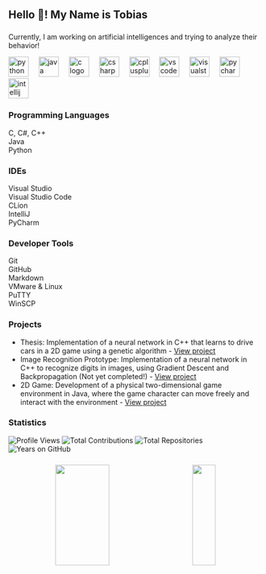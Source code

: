 
<h2 align="left">Hello 👋! My Name is Tobias</h2>

###

<p align="left">Currently, I am working on artificial intelligences and trying to analyze their behavior!</p>

<div align="left">
  <img src="https://cdn.jsdelivr.net/gh/devicons/devicon/icons/python/python-original.svg" height="40" alt="python logo" />
  <img width="12" />
  <img src="https://cdn.jsdelivr.net/gh/devicons/devicon/icons/java/java-original.svg" height="40" alt="java logo" />
  <img width="12" />
  <img src="https://cdn.jsdelivr.net/gh/devicons/devicon/icons/c/c-original.svg" height="40" alt="c logo" />
  <img width="12" />
  <img src="https://cdn.jsdelivr.net/gh/devicons/devicon/icons/csharp/csharp-original.svg" height="40" alt="csharp logo" />
  <img width="12" />
  <img src="https://cdn.jsdelivr.net/gh/devicons/devicon/icons/cplusplus/cplusplus-original.svg" height="40" alt="cplusplus logo" />
  <img width="12" />
  <img src="https://cdn.jsdelivr.net/gh/devicons/devicon/icons/vscode/vscode-original.svg" height="40" alt="vscode logo" />
  <img width="12" />
  <img src="https://cdn.jsdelivr.net/gh/devicons/devicon/icons/visualstudio/visualstudio-plain.svg" height="40" alt="visualstudio logo" />
  <img width="12" />
  <img src="https://cdn.jsdelivr.net/gh/devicons/devicon/icons/pycharm/pycharm-original.svg" height="40" alt="pycharm logo" />
  <img width="12" />
  <img src="https://cdn.jsdelivr.net/gh/devicons/devicon/icons/intellij/intellij-original.svg" height="40" alt="intellij logo" />
</div>

###

<h3 align="left">Programming Languages</h3>
<p align="left">C, C#, C++<br>Java<br>Python</p>

<h3 align="left">IDEs</h3>
<p align="left">Visual Studio<br>Visual Studio Code<br>CLion<br>IntelliJ<br>PyCharm</p>

<h3 align="left">Developer Tools</h3>
<p align="left">Git<br>GitHub<br>Markdown<br>VMware & Linux<br>PuTTY<br>WinSCP</p>

<h3 align="left">Projects</h3>
<ul align="left">
  <li>Thesis: Implementation of a neural network in C++ that learns to drive cars in a 2D game using a genetic algorithm  
    - <a href="https://github.com/tobisdev/Cpp-GenerativeAI">View project</a>
  </li>
  <li>Image Recognition Prototype: Implementation of a neural network in C++ to recognize digits in images, using Gradient Descent and Backpropagation (Not yet completed!)  
    - <a href="https://github.com/tobisdev/NeuralNetwork">View project</a>
  </li>
  <li>2D Game: Development of a physical two-dimensional game environment in Java, where the game character can move freely and interact with the environment  
    - <a href="https://github.com/tobisdev/BowsAndSpears">View project</a>
  </li>
</ul>


<h3 align="left">Statistics</h3>

![Profile Views](https://komarev.com/ghpvc/?username=tobisdev&color=blue)
![Total Contributions](https://badges.pufler.dev/commits/monthly/tobisdev)
![Total Repositories](https://badges.pufler.dev/repos/tobisdev)
![Years on GitHub](https://badges.pufler.dev/years/tobisdev)

###
<p style="display: flex; justify-content: center; align-items: center; gap: 8%; width: 100%;">
  <img src="https://github-readme-stats.vercel.app/api/top-langs/?username=tobisdev&layout=compact&theme=radical" style="height: 200px; width: 46%;">
  <img src="https://github-readme-stats.vercel.app/api?username=tobisdev&show_icons=true&theme=radical" style="height: 200px; width: 46;">
</p>


